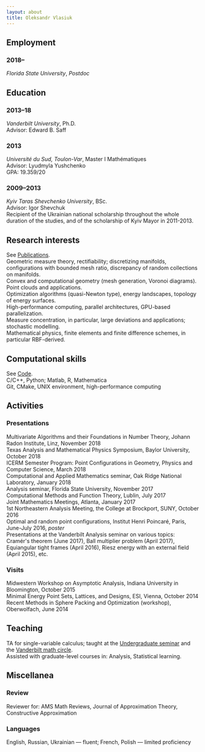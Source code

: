```yaml
---
layout: about
title: Oleksandr Vlasiuk
---
```


## Employment
### 2018–
*Florida State University*, *Postdoc*  <br>

## Education
### 2013–18
*Vanderbilt University*, Ph.D.<br>
Advisor: Edward B. Saff  
### 2013
*Université du Sud, Toulon-Var*, Master I Mathématiques<br>
Advisor: Lyudmyla Yushchenko <br>
GPA: 19.359/20
### 2009–2013
*Kyiv Taras Shevchenko University*, BSc.<br>
Advisor: Igor Shevchuk<br>
Recipient of the Ukrainian national scholarship throughout the whole duration of the studies, and of the scholarship of Kyiv Mayor in 2011-2013.  

<!--## Publications-->
 <!--O.V., T. Michaels, N. Flyer and B. Fornberg, **Fast high-dimensional node generation with variable density**,  preprint. [arXiv:1710.05011v1](https://arxiv.org/abs/1710.05011) <br>-->
 <!--A. Reznikov, E. B. Saff and O. V., **A minimum principle for potentials with application to Chebyshev constants**, Potential Anal.  47  (2017),  no. 2, 235--244. [DOI:10.1007/s11118-017-9618-x](https://doi.org/10.1007/s11118-017-9618-x) <br>-->
 <!--D. P. Hardin, E. B. Saff and O.V., **Generating Point Configurations via Hypersingular Riesz Energy with an External Field**,-->
 <!--SIAM J. Math. Anal.  49  (2017),  no. 1, 646--673. [DOI:10.1137/16m107414x](https://doi.org/10.1137/16M107414X)<br>-->
 <!--D. Leviatan, I. A. Shevchuk and O.V. **Positive results and counterexamples in comonotone approximation II**, J. Approx. Theory  179  (2014), 1--23.  [DOI:10.1016/j.jat.2013.11.004](https://doi.org/10.1016/j.jat.2013.11.004)<br>-->

## Research interests
 See [Publications](/_pages/publist).<br>
 Geometric measure theory, rectifiability; discretizing manifolds,  configurations with bounded mesh ratio, discrepancy of random collections on manifolds. <br>
 Convex and computational geometry (mesh generation, Voronoi diagrams). Point clouds and applications.<br>
 Optimization algorithms (quasi-Newton type), energy landscapes, topology of energy surfaces.<br>
 High-performance computing, parallel architectures, GPU-based parallelization.<br>
 Measure concentration, in particular, large deviations and applications; stochastic modelling.<br>
 Mathematical physics, finite elements and finite difference schemes, in particular RBF-derived.<br>

## Computational skills
 See [Code](/_pages/code).<br>
 C/C++, Python; Matlab, R, Mathematica<br>
 Git, CMake, UNIX environment, high-performance computing<br>

## Activities
### Presentations
 Multivariate Algorithms and their Foundations in Number Theory, Johann Radon
 Institute, Linz, November 2018<br>
 Texas Analysis and Mathematical Physics Symposium, Baylor University, October 2018<br>
 ICERM Semester Program: Point Configurations in Geometry, Physics and Computer Science, March 2018<br>
 Computational and Applied Mathematics seminar, Oak Ridge National Laboratory, January 2018<br>
 Analysis seminar, Florida State University, November 2017<br>
 Computational Methods and Function Theory, Lublin, July 2017<br>
 Joint Mathematics Meetings, Atlanta, January 2017<br>
 1st Northeastern Analysis Meeting, the College at Brockport, SUNY, October
 2016<br>
 Optimal and random point configurations, Institut Henri Poincaré, Paris, June-July 2016, *poster<br>*
 Presentations at the Vanderbilt Analysis seminar on various topics: Cramér's theorem (June 2017), Ball multiplier problem (April 2017), Equiangular tight frames (April 2016), Riesz energy with an external field (April 2015), etc.<br>
### Visits
 Midwestern Workshop on Asymptotic Analysis, Indiana University in Bloomington, October 2015<br>
 Minimal Energy Point Sets, Lattices, and Designs, ESI, Vienna, October 2014<br>
 Recent Methods in Sphere Packing and Optimization (workshop), Oberwolfach, June 2014<br>

## Teaching
TA for single-variable calculus; taught at the [Undergraduate seminar](https://my.vanderbilt.edu/undergradseminar) and the [Vanderbilt math circle](https://my.vanderbilt.edu/mathcircle).<br>
Assisted with graduate-level courses in: Analysis, Statistical learning.<br>

## Miscellanea
### Review 
Reviewer for: AMS Math Reviews, Journal of Approximation Theory, Constructive Approximation
### Languages
English, Russian, Ukrainian — fluent; French, Polish — limited proficiency

